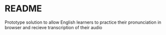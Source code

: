 # README
Prototype solution to allow English learners to practice their pronunciation in browser and recieve transcription of their audio
